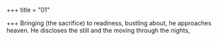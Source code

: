 +++
title = "01"

+++
Bringing (the sacrifice) to readiness, bustling about, he approaches heaven. He discloses the still and the moving through the nights,  